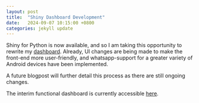 ```yaml
---
layout: post
title:  "Shiny Dashboard Development"
date:   2024-09-07 10:15:00 +0800
categories: jekyll update
---
```

Shiny for Python is now available, and so I am taking this opportunity to rewrite my [dashboard](https://blog.yifei.sg/jekyll/update/2024/05/07/dashboard-deployment-aws.html). Already, UI changes are being made to make the front-end more user-friendly, and whatsapp-support for a greater variety of Android devices have been implemented.

A future blogpost will further detail this process as there are still ongoing changes.

The interim functional dashboard is currently accessible [here](http://18.142.41.111:8000/).
